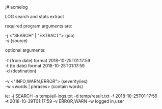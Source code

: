 ;# acmelog

LOG search and stats extract<br>

required program arguments are:<br>

-j <"SEARCH" | "EXTRACT"> (job)<br>
-s <File> (source)<br>

optional arguments:<br><br>
-f <LOCALDATETIME> (from date) format 2018-10-25T01:17:59<br>
-t <LOCALDATETIME> (to date) format 2018-10-25T01:17:59<br>
-d <File> (destination)<br><br>
-v <"INFO,WARN,ERROR"> (severity/ies)<br>
-w <words | phrases> (contain words)<br>

ie: 
-j SEARCH -s temp/all-logs.txt -d temp/result.txt -f 2018-10-25T01:17:59 -t 2018-10-39T01:17:59 -v ERROR,WARN -w logged in,user
